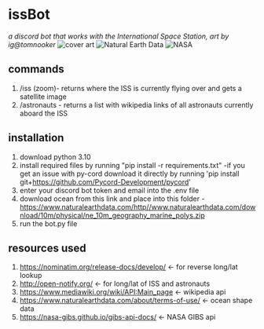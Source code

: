 # issBot
*a discord bot that works with the International Space Station, art by ig@tomnooker*
![cover art](https://i.imgur.com/gthGBwB.jpg)
![Natural Earth Data](https://www.naturalearthdata.com/wp-content/uploads/2009/08/NEV-Logo-color.png)
![NASA](https://www.earthdata.nasa.gov/s3fs-public/earthdata-oaos-logo-hover.png)
## commands
1. /iss (zoom)- returns where the ISS is currently flying over and gets a satellite image
2. /astronauts - returns a list with wikipedia links of all astronauts currently aboard the ISS
## installation
1. download python 3.10 
2. install required files by running "pip install -r requirements.txt"
   -if you get an issue with py-cord download it directly by running 'pip install git+https://github.com/Pycord-Development/pycord'
3. enter your discord bot token and email into the .env file
4. download ocean from this link and place into this folder
   -https://www.naturalearthdata.com/http//www.naturalearthdata.com/download/10m/physical/ne_10m_geography_marine_polys.zip
5. run the bot.py file
## resources used
1. https://nominatim.org/release-docs/develop/ <- for reverse long/lat lookup
2. http://open-notify.org/ <- for long/lat of ISS and astronauts
3. https://www.mediawiki.org/wiki/API:Main_page <- wikipedia api 
4. https://www.naturalearthdata.com/about/terms-of-use/ <- ocean shape data
5. https://nasa-gibs.github.io/gibs-api-docs/ <- NASA GIBS api
